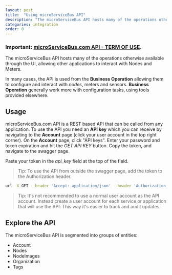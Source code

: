 ```yaml
---
layout: post
title:  "Using microServiceBus API"
description: "The microServiceBus API hosts many of the operations otherwise available through the UI, allowing other applications to interact with Nodes and Meters."
categories: integration
order: 0
---
```


### Important: [microServiceBus.com API - TERM OF USE]({{site.baseurl}}/api-terms-of-use).


The microServiceBus API hosts many of the operations otherwise available through the UI, allowing other applications to interact with Nodes and Meters. 

In many cases, the API is used from the **Business Operation** allowing them to configure and interact with *nodes*, meters and sensors. **Business Operation** generally work more with configuration tasks, using tools provided elsewhere. 

## Usage
microServiceBus.com API is a REST based API that can be called from any application. To use the API you need an **API key** which you can receive by navigating to the **Account** page (click your user account in the top right corner). On the **Account** page, click "API keys". Enter your password and token expiration and hit the *GET API KEY* button. Copy the token, and navigate to the swagger page.

Paste your token in the *api_key* field at the top of the field.

> Tip: To use the API from outside the swagger page, add the token to the Authorization header.

```bash
url -X GET --header 'Accept: application/json' --header 'Authorization: bearer ....' 'https://microservicebus.com/api/organizations'
```

> Tip: It's not recommended to use a normal user account as the API account. Instead create a user account for each service or application that will use the API. This way it's easier to track and audit updates.

## Explore the API
The microServiceBus API is segmented into groups of entities:

* Account
* Nodes
* NodeImages
* Organization
* Tags

